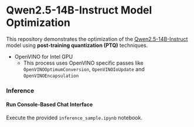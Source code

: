 # Qwen2.5-14B-Instruct Model Optimization

This repository demonstrates the optimization of the [Qwen2.5-14B-Instruct](https://huggingface.co/Qwen/Qwen2.5-14B-Instruct) model using **post-training quantization (PTQ)** techniques.
- OpenVINO for Intel GPU
   + This process uses OpenVINO specific passes like `OpenVINOOptimumConversion`, `OpenVINOIoUpdate` and `OpenVINOEncapsulation`

### **Inference**

#### **Run Console-Based Chat Interface**
Execute the provided `inference_sample.ipynb` notebook.
